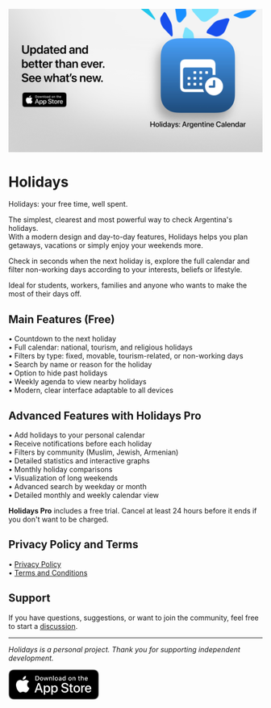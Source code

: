 [![Holidays App](images/banner.png)](https://apps.apple.com/app/id6744455042)  

# Holidays  

Holidays: your free time, well spent.  

The simplest, clearest and most powerful way to check Argentina's holidays.  
With a modern design and day-to-day features, Holidays helps you plan getaways, vacations or simply enjoy your weekends more.  

Check in seconds when the next holiday is, explore the full calendar and filter non-working days according to your interests, beliefs or lifestyle.  

Ideal for students, workers, families and anyone who wants to make the most of their days off.  

## Main Features (Free)  

• Countdown to the next holiday  
• Full calendar: national, tourism, and religious holidays  
• Filters by type: fixed, movable, tourism-related, or non-working days  
• Search by name or reason for the holiday  
• Option to hide past holidays  
• Weekly agenda to view nearby holidays  
• Modern, clear interface adaptable to all devices  

## Advanced Features with Holidays Pro  

• Add holidays to your personal calendar  
• Receive notifications before each holiday  
• Filters by community (Muslim, Jewish, Armenian)  
• Detailed statistics and interactive graphs  
• Monthly holiday comparisons  
• Visualization of long weekends  
• Advanced search by weekday or month  
• Detailed monthly and weekly calendar view  

**Holidays Pro** includes a free trial. Cancel at least 24 hours before it ends if you don't want to be charged.  

## Privacy Policy and Terms  

• [Privacy Policy](https://lucasditomase.github.io/feriados/en/privacy-policy)  
• [Terms and Conditions](https://lucasditomase.github.io/feriados/en/terms-and-conditions)  

## Support  

If you have questions, suggestions, or want to join the community, feel free to start a [discussion](https://github.com/lucasditomase/feriados/discussions).  

---  

*Holidays is a personal project. Thank you for supporting independent development.*  

<p align="left">  
  <a href="https://apps.apple.com/app/id6744455042">  
    <img src="images/download-badge.svg" alt="Download on the App Store" height="60">  
  </a>  
</p>  
